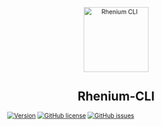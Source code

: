 <div align="center">
  <a href="https://github.com/Kurzdor/rhenium-cli" target="_blank" rel="noopener noreferrer">
  <img width="150" alt="Rhenium CLI" title="Rhenium CLI" src="https://github.com/Kurzdor/rhenium-cli/blob/master/media/Logo.png"></a>
  <h1>Rhenium-CLI</h1>
</div>

[![Version](https://img.shields.io/badge/version-v1.0.0--alpha.0-brightgreen.svg?style=for-the-badge)](https://github.com/Kurzdor/rhenium-cli/)
[![GitHub license](https://img.shields.io/github/license/Kurzdor/rhenium-cli.svg?style=for-the-badge)](https://github.com/Kurzdor/rhenium-cli)
[![GitHub issues](https://img.shields.io/github/issues/Kurzdor/rhenium-cli.svg?style=for-the-badge)](https://github.com/Kurzdor/rhenium-cli/issues)

<br />
